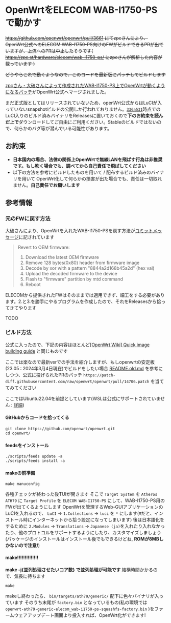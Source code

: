 # OpenWrtをELECOM WAB-I1750-PSで動かす
~~https://github.com/openwrt/openwrt/pull/3661 にてzpcさんにより、OpenWrt公式へのELECOM WAB-I1750-PS向けのFWがビルドできるPRが出ていますが、上流へのPRは中止したそうです( https://zpc.st/hardware/elecom/wab-i1750-ps/ にzpcさんが解析した内容が載っています )~~

~~どうやらこれで動くようなので、このコードを最新版にパッチしてビルドします~~


[zpcさん・大破さんによって作成されたWAB-I1750-PS上でOpenWrtが動くようになるパッチ](https://github.com/openwrt/openwrt/pull/14706)がOpenWrt公式へマージされました。

まだ正式版としてはリリースされていないため、openWrt公式からはLuCIが入っていないsnapshotビルドの公開しか行われておりません。[`336a531`](https://github.com/openwrt/openwrt/commit/336a531c15e7fa5f8a42a7b9f2662c249aafce89)時点でのLuCI入りのビルド済みバイナリをReleasesに置いておくので**下のお約束を読んだ上で**ダウンロードしてご自由にご利用ください。Stableのビルドではないので、何らかのバグ等が潜んでいる可能性があります。


## お約束

- **日本国内の場合、法律の関係上OpenWrtで無線LANを飛ばす行為は非推奨です。もし吹く場合でも、調べてから自己責任で飛ばしてください**
- 以下の方法を参考にビルドしたものを用いて / 配布するビルド済みのバイナリを用いて OpenWrt化して何らかの損害が出た場合でも、責任は一切取れません。**自己責任でお願いします**

## 参考情報

### 元のFWに戻す方法

大破さんにより、OpenWrtを入れたWAB-I1750-PSを戻す方法が[コミットメッセージ](https://github.com/openwrt/openwrt/commit/b18edb1bfa34420fde1404d9d1e619c889557154)に記されています

> Revert to OEM firmware:
> 
> 1. Download the latest OEM firmware
> 2. Remove 128 bytes(0x80) header from firmware image
> 3. Decode by xor with a pattern "8844a2d168b45a2d" (hex val)
> 4. Upload the decoded firmware to the device
> 5. Flash to "firmware" partition by mtd command
> 6. Reboot

ELECOMから提供されたFWはそのままでは適用できず、細工をする必要があります。2.と3.を勝手にやるプログラムを作成したので、それをReleasesから拾ってきてやります

TODO

### ビルド方法
公式に入ったので、下記の内容はほとんど[[OpenWrt Wiki] Quick image building guide](https://openwrt.org/docs/guide-developer/toolchain/beginners-build-guide) と同じものです

ここでは楽なので最新verでの手法を紹介しますが、もしopenwrtの安定板(23.05 : 2024年3月4日現在)でビルドをしたい場合 [README.old.md](https://github.com/masebb/openwrt-WAB-I1750-PS/blob/main/README.old.md) を参考にしつつ、公式に投げられたPRのパッチ `https://patch-diff.githubusercontent.com/raw/openwrt/openwrt/pull/14706.patch` を当ててみてください

ここではUbuntu22.04を前提としています(WSLは公式にサポートされていません : [詳細](https://openwrt.org/docs/guide-developer/toolchain/wsl))

#### GitHubからコードを拾ってくる
```
git clone https://github.com/openwrt/openwrt.git
cd openwrt/
```

#### feedsをインストール
```
./scripts/feeds update -a
./scripts/feeds install -a
```

#### makeの前準備
```
make manuconfig
```

各種チェックが終わった後TUIが開きます
そこで `Target System` を `Atheros ATH79` に `Target Profile` を `ELECOM WAB-I1750-PS` にして、WAB-I1750-PS用のFWが出てくるようにします
OpenWrtを管理するWeb-GUIアプリケーションのLuCIを入れるので、 `LuCI` → `1.Collections` → `luci` を `*` にします(`M`だと、インストール時にインターネットから拾う設定になってしまいます)
後は日本語化をするために `2.Modules` → `Translations` → `Japanese (ja)`を入れたり入れなかったり、他のプロトコルをサポートするようにしたり、カスタマイズしましょう(パッケージのインストールはインストール後でもできるけどね, **ROMが8MBしかないので注意!**)

#### make!!!!!!!!!!!!!!
**make -j{並列処理させたいコア数} で並列処理が可能です**
結構時間かかるので、気長に待ちます
```
make
```

makeし終わったら、 `bin/targets/ath79/generic/` 配下に色々バイナリが入っています
そのうち末尾が `factory.bin` となっているもの(私の環境では `openwrt-ath79-generic-elecom_wab-i1750-ps-squashfs-factory.bin` )をファームウェアアップデート画面より投入すれば、OpenWrt化ができます!

